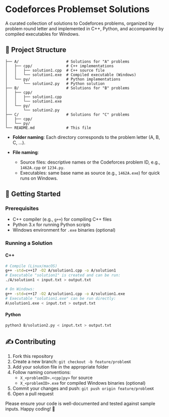 # Codeforces Problemset Solutions

A curated collection of solutions to Codeforces problems, organized by problem round letter and implemented in C++, Python, and accompanied by compiled executables for Windows.

## 📁 Project Structure
```
├── A/                     # Solutions for "A" problems
│   ├── cpp/               # C++ implementations
│   │   ├── solution1.cpp  # C++ source file
│   │   └── solution1.exe  # Compiled executable (Windows)
│   └── py/                # Python implementations
│       └── solution2.py   # Python solution
├── B/                     # Solutions for "B" problems
│   ├── cpp/
│   │   ├── solution1.cpp
│   │   └── solution1.exe
│   └── py/
│       └── solution2.py
├── C/                     # Solutions for "C" problems
│   ├── cpp/
│   └── py/
└── README.md              # This file
```

* **Folder naming**: Each directory corresponds to the problem letter (A, B, C, …).
* **File naming**:

  * Source files: descriptive names or the Codeforces problem ID, e.g., `1462A.cpp` or `1234.py`.
  * Executables: same base name as source (e.g., `1462A.exe`) for quick runs on Windows.

## 🚀 Getting Started

### Prerequisites

* C++ compiler (e.g., `g++`) for compiling C++ files
* Python 3.x for running Python scripts
* Windows environment for `.exe` binaries (optional)

### Running a Solution

#### C++

```bash
# Compile (Linux/macOS)
g++ -std=c++17 -O2 A/solution1.cpp -o A/solution1
# Executable "solution1" is created and can be run:
./A/solution1 < input.txt > output.txt

# On Windows:
g++ -std=c++17 -O2 A/solution1.cpp -o A/solution1.exe
# Executable "solution1.exe" can be run directly:
A\solution1.exe < input.txt > output.txt
```

#### Python

```bash
python3 B/solution2.py < input.txt > output.txt
```

## ✍️ Contributing

1. Fork this repository
2. Create a new branch: `git checkout -b feature/problemX`
3. Add your solution file in the appropriate folder
4. Follow naming conventions:
   * `X_<problemID>.<cpp|py>` for source
   * `X_<problemID>.exe` for compiled Windows binaries (optional)
5. Commit your changes and push: `git push origin feature/problemX`
6. Open a pull request

Please ensure your code is well-documented and tested against sample inputs.
Happy coding! 🎉
